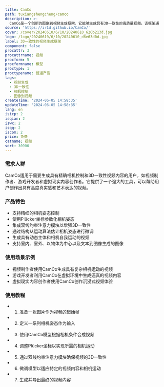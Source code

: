 ```yaml
---
title: CamCo
path: tuxiangshengcheng/camco
description: >-
  CamCo是一个创新的图像到视频生成框架，它能够生成具有3D一致性的高质量视频。该框架通过Plücker坐标引入相机信息，并提出了一种符合几何一致性的双线约束注意力模块。此外，CamCo在通过运动结构算法估计相机姿态的真实世界视频上进行了微调，以更好地合成物体运动。
source: 'https://ir1d.github.io/CamCo/'
cover: /cover/20240610/6/10/20240610_620b213d.jpg
logo: /logo/20240610/6/10/20240610_d6e63d0d.jpg
label: 3D一致性的视频生成框架
component: false
procattr: 3
procattrname: 视频
procform: 5
procformname: 模型
proctype: 1
proctypename: 普通产品
tags:
  - 视频生成
  - 3D一致性
  - 相机控制
  - 图像到视频
createTime: '2024-06-05 14:58:35'
updateTime: '2024-06-05 14:58:35'
lang: en
isicp: 2
isqian: 2
iswx: 2
isqq: 2
iscom: 2
price: 免费
catname: 视频
sort: 30906
---
```




### 需求人群
CamCo适用于需要生成具有精确相机控制和3D一致性视频内容的用户，如视频制作者、游戏开发者和虚拟现实内容创作者。它提供了一个强大的工具，可以帮助用户创作出具有高度真实感和艺术表达的视频。

### 产品特色
* 支持精细的相机姿态控制
* 使用Plücker坐标参数化相机姿态
* 集成双线约束注意力模块以增强3D一致性
* 通过结构从运动算法估计相机姿态进行微调
* 生成具有动态主体和相机自我运动的视频
* 支持室内、室外、以物体为中心以及文本到图像生成的图像

### 使用场景示例
* 视频制作者使用CamCo生成具有复杂相机运动的视频
* 游戏开发者利用CamCo在虚拟环境中生成逼真的视频内容
* 虚拟现实内容创作者使用CamCo创作沉浸式视频体验

### 使用教程
* 1. 准备一张图片作为视频的起始帧
* 2. 定义一系列相机姿态作为输入
* 3. 使用CamCo模型根据相机条件合成视频
* 4. 调整Plücker坐标以实现所需的相机运动
* 5. 通过双线约束注意力模块确保视频的3D一致性
* 6. 微调模型以适应特定的视频内容和相机运动
* 7. 生成并导出最终的视频内容

  
